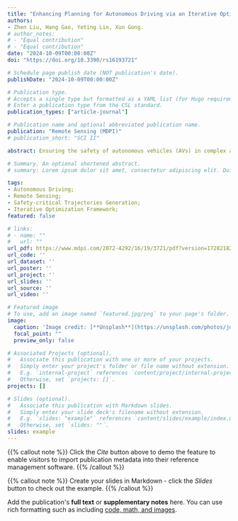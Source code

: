 ```yaml
---
title: "Enhancing Planning for Autonomous Driving via an Iterative Optimization Framework Incorporating Safety-critical Trajectories Generation"
authors:
- Zhen Liu, Hang Gao, Yeting Lin, Xun Gong.
# author_notes:
# - "Equal contribution"
# - "Equal contribution"
date: "2024-10-09T00:00:00Z"
doi: "https://doi.org/10.3390/rs16193721"

# Schedule page publish date (NOT publication's date).
publishDate: "2024-10-09T00:00:00Z"

# Publication type.
# Accepts a single type but formatted as a YAML list (for Hugo requirements).
# Enter a publication type from the CSL standard.
publication_types: ["article-journal"]

# Publication name and optional abbreviated publication name.
publication: "Remote Sensing (MDPI)"
# publication_short: "SCI II"

abstract: Ensuring the safety of autonomous vehicles (AVs) in complex and high-risk traffic scenarios remains a critical unresolved challenge. Current AV planning methods exhibit limitations in generating robust driving trajectories that effectively avoid collisions, highlighting the urgent need for improved planning strategies to address these issues. This paper introduces a novel iterative optimization framework that incorporates safety-critical trajectory generation to enhance AV planning. The use of the HighD dataset, which is collected using the wide-area remote sensing capabilities of unmanned aerial vehicles (UAVs), is fundamental to the framework. Remote sensing enables large-scale real-time observation of traffic conditions, providing precise data on vehicle dynamics, road structures, and surrounding environments. To generate safety-critical trajectories, the decoder within the conditional variational auto-encoder (CVAE) is innovatively designed through a data-mechanism integration method, ensuring that these trajectories strictly adhere to vehicle kinematic constraints. Furthermore, two parallel CVAEs (Dual-CVAE) are trained collaboratively by a shared objective function to implicitly model the multi-vehicle interactions. Inspired by the concept of “learning to collide”, adversarial optimization is integrated into the Dual-CVAE (Adv. Dual-CVAE), facilitating efficient generation from normal to safety-critical trajectories. Building upon this, these generated trajectories are then incorporated into an iterative optimization framework, significantly enhancing the AV’s planning ability to avoid collisions. This framework decomposes the optimization process into stages, initially addressing normal trajectories and progressively tackling more safety-critical and collision trajectories. Finally, comparative case studies of enhancing AV planning are conducted and the simulation results demonstrate that the proposed method can efficiently enhance AV planning by generating safety-critical trajectories.

# Summary. An optional shortened abstract.
# summary: Lorem ipsum dolor sit amet, consectetur adipiscing elit. Duis posuere tellus ac convallis placerat. Proin tincidunt magna sed ex sollicitudin condimentum.

tags:
- Autonomous Driving;
- Remote Sensing;
- Safety-critical Trajectories Generation;
- Iterative Optimization Framework;
featured: false

# links:
# - name: ""
#   url: ""
url_pdf: https://www.mdpi.com/2072-4292/16/19/3721/pdf?version=1728218281
url_code: ''
url_dataset: ''
url_poster: ''
url_project: ''
url_slides: ''
url_source: ''
url_video: ''

# Featured image
# To use, add an image named `featured.jpg/png` to your page's folder. 
image:
  caption: 'Image credit: [**Unsplash**](https://unsplash.com/photos/jdD8gXaTZsc)'
  focal_point: ""
  preview_only: false

# Associated Projects (optional).
#   Associate this publication with one or more of your projects.
#   Simply enter your project's folder or file name without extension.
#   E.g. `internal-project` references `content/project/internal-project/index.md`.
#   Otherwise, set `projects: []`.
projects: []

# Slides (optional).
#   Associate this publication with Markdown slides.
#   Simply enter your slide deck's filename without extension.
#   E.g. `slides: "example"` references `content/slides/example/index.md`.
#   Otherwise, set `slides: ""`.
slides: example
---
```


{{% callout note %}}
Click the *Cite* button above to demo the feature to enable visitors to import publication metadata into their reference management software.
{{% /callout %}}

{{% callout note %}}
Create your slides in Markdown - click the *Slides* button to check out the example.
{{% /callout %}}

Add the publication's **full text** or **supplementary notes** here. You can use rich formatting such as including [code, math, and images](https://docs.hugoblox.com/content/writing-markdown-latex/).
